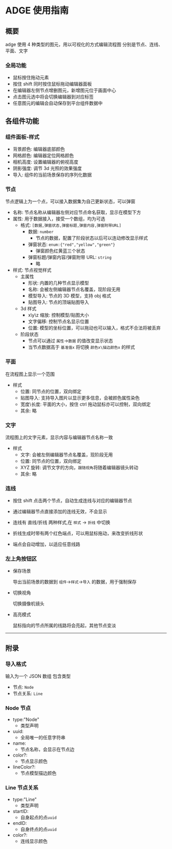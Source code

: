 # ADGE 使用指南

## 概要

adge 使用 4 种类型的图元，用以可视化的方式编辑流程图
分别是节点、连线、平面、文字

### 全局功能

- 鼠标按住拖动元素
- 按住 shift 同时按住鼠标拖动编辑器面板
- 在编辑器左侧节点增删图元，新增图元位于画面中心
- 点击图元选中将会切换编辑器到对应标签
- 任意图元的编辑会自动保存到平台组件数据中

## 各组件功能

### 组件面板-样式

- 背景颜色: 编辑器底部颜色
- 网格颜色: 编辑器定位网格颜色
- 相机高度: 设置编辑器的俯视高度
- 阴影强度: 调节 3d 光照的效果强度
- 导入: 组件的当前场景保存的序列化数据

### 节点

节点逻辑上为一个点，可以接入数据集为自己更新状态，可以弹窗

- 名称: 节点名称从编辑器左侧对应节点命名获取，显示在模型下方
- 属性: 用于数据接入，接受一个数组，均为可选
  - 格式: `[数据,弹窗状态,弹窗标题,弹窗内容,弹窗附带URL]`
    - 数据: `number`
      - 节点的数据，配置了阶段状态以后可以连动修改显示样式
    - 弹窗状态: `enum:{"red","yellow","green"}`
      - 弹窗颜色红黄蓝三个状态
    - 弹窗标题/弹窗内容/弹窗附带 URL: `string`
      - 略
- 样式: 节点视觉样式
  - 主属性
    - 形状: 内置的几种节点显示模型
    - 名称: 会被左侧编辑器节点名覆盖，现阶段无用
    - 模型导入: 节点的 3D 模型，支持 obj 格式
    - 贴图导入: 节点的顶端贴图导入
  - 3d 样式
    - x\y\z 缩放: 控制模型/贴图大小
    - 文字偏移: 控制节点名显示位置
    - 位置: 模型的坐标位置，可以拖动也可以输入，格式不合法将被丢弃
  - 阶段状态
    - 节点可以通过 `属性`->`数据` 的值改变显示状态
    - 当节点数据高于 `基准值x` 将切换 `颜色x\描边颜色x` 的样式

### 平面

在流程图上显示一个范围

- 样式
  - 位置: 同节点的位置，双向绑定
  - 贴图导入: 支持导入图片以显示更多信息，会被颜色属性染色
  - 宽度\长度: 平面的大小，按住 ctrl 拖动鼠标亦可以控制，双向绑定
  - 其余: 略

### 文字

流程图上的文字元素，显示内容与编辑器节点名称一致

- 样式
  - 文字: 会被左侧编辑器节点名覆盖，现阶段无用
  - 位置: 同节点的位置，双向绑定
  - XYZ 旋转: 调节文字的方向，`跟随视角`将随着编辑器镜头转动
  - 其余: 略

### 连线

- 按住 shift 点击两个节点，自动生成连线与对应的编辑器节点

- 通过编辑器节点直接添加的连线无效，不会显示

- 连线有 直线/折线 两种样式,在 `样式` -> `折线` 中切换
- 折线生成时带有两个红色端点，可以用鼠标拖动，来改变折线形状
- 端点会自动增加，以适应任意线路

### 左上角按钮区

- 保存场景

  导出当前场景的数据到 `组件`->`样式`->`导入` 的数据，用于强制保存

- 切换视角

  切换摄像机镜头

- 高亮模式

  鼠标指向的节点所属的线路将会亮起，其他节点变淡

---

## 附录

### 导入格式

输入为一个 JSON 数组
包含类型

- 节点: `Node`
- 节点关系: `Line`

### Node 节点

- type:"Node"
  - 类型声明
- uuid:
  - 全局唯一的任意字符串
- name:
  - 节点名称，会显示在节点边
- color?:
  - 节点显示颜色
- lineColor?:
  - 节点模型描边颜色

### Line 节点关系

- type:"Line"
  - 类型声明
- startID:
  - 自身起点的点`uuid`
- endID:
  - 自身终点的点`uuid`
- color?:
  - 连线显示颜色

